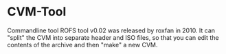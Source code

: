 # CVM-Tool
Commandline tool ROFS tool v0.02 was released by roxfan in 2010. It can "split" the CVM into separate header and ISO files, so that you can edit the contents of the archive and then "make" a new CVM. 
